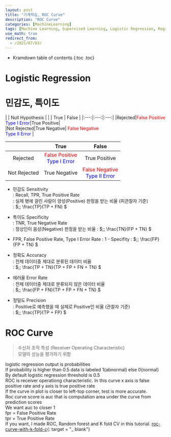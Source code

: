 ```yaml
---
layout: post
title: "기계학습, ROC Curve"
description: "ROC Curve"
categories: [MachineLearning]
tags: [Machine Learning, Supervised Learning, Logistic Regression, Regression, ROC Curve]
use_math: true
redirect_from:
  - /2021/07/03/
---
```


* Kramdown table of contents
{:toc .toc}

# Logistic Regression
 

# 민감도, 특이도    
| | Null Hypothesis |
| | True | False |
|:---:|:---:|:---:|
|Rejected|<span style="color:red">False Positive</span><br /><span style="color:blue">Type I Error</span>|True Positive|    
|Not Rejected|True Negative|<span style="color:red"> False Negative</span><br /><span style="color:blue"> Type II Error </span>|    


| | True | False |
|:---:|:---:|:---:|
|Rejected|<span style="color:red">False Positive</span><br /><span style="color:blue">Type I Error</span>|True Positive|    
|Not Rejected|True Negative|<span style="color:red"> False Negative</span><br /><span style="color:blue"> Type II Error </span>|    

- 민감도 Sensitivity     
: Recall, TPR, True Positive Rate    
: 실제 병에 걸린 사람이 양성(Positive) 판정을 받는 비율 (피관찰자 기준)    
: $\;\; \frac{TP}{TP + FN} $    

- 특이도 Specificity    
: TNR, True Negative Rate    
: 정상인이 음성(Negative) 판정을 받는 비율
: $\;\; \frac{TN}{FP + TN} $    

- FPR, False Positive Rate, Type I Error Rate
: 1 - Specifity
: $\;\; \frac{FP}{FP + TN} $    

- 정확도 Accuracy    
: 전체 데이터중 제대로 분류된 데이터 비율   
: $\;\; \frac{TP + TN}{TP + FP + FN + TN} $    

- 에러율 Error Rate    
: 전체 데이터중 제대로 분류되지 않은 데이터 비율  
: $\;\; \frac{FP + FN}{TP + FP + FN + TN} $   

- 정밀도 Precision    
: Positive로 예측했을 때 실제로 Positive인 비율 (관찰자 기준)  
: $\;\; \frac{TP}{TP + FP} $   


# ROC Curve    
> 수신자 조작 특성 (Receiver Operating Characteristic)      
> 모델의 성능을 평가하기 위함   



logistic regression output is probabilities         
If probability is higher than 0.5 data is labeled 1(abnormal) else 0(normal)         
By default logistic regression threshold is 0.5           
ROC is receiver operationg characteristic. In this curve x axis is false positive rate and y axis is true positive rate            
If the curve in plot is closer to left-top corner, test is more accurate.        
Roc curve score is auc that is computation area under the curve from prediction scores          
We want auc to closer 1            
fpr = False Positive Rate           
tpr = True Positive Rate            
If you want, I made ROC, Random forest and K fold CV in this tutorial. 
[roc-curve-with-k-fold-c](https://www.kaggle.com/kanncaa1/roc-curve-with-k-fold-cv/){: target = "_ blank"}           
